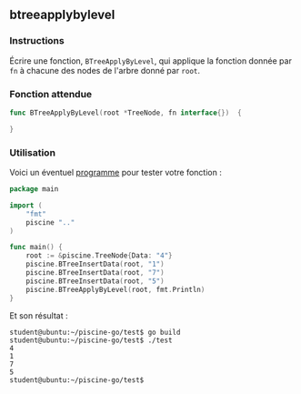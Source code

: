 ## btreeapplybylevel

### Instructions

Écrire une fonction, `BTreeApplyByLevel`, qui applique la fonction donnée par `fn` à chacune des nodes de l'arbre donné par `root`.

### Fonction attendue

```go
func BTreeApplyByLevel(root *TreeNode, fn interface{})  {

}
```

### Utilisation

Voici un éventuel [programme](TODO-LINK) pour tester votre fonction :

```go
package main

import (
	"fmt"
	piscine ".."
)

func main() {
	root := &piscine.TreeNode{Data: "4"}
	piscine.BTreeInsertData(root, "1")
	piscine.BTreeInsertData(root, "7")
	piscine.BTreeInsertData(root, "5")
	piscine.BTreeApplyByLevel(root, fmt.Println)
}
```

Et son résultat :

```console
student@ubuntu:~/piscine-go/test$ go build
student@ubuntu:~/piscine-go/test$ ./test
4
1
7
5
student@ubuntu:~/piscine-go/test$
```
